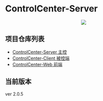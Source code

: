 # ControlCenter-Server

<div style="text-align: center">
<img src="https://travis-ci.org/johnpoint/ControlCenter-Server.svg?branch=master">
</div>

## 项目仓库列表

- [ControlCenter-Server 主控](https://github.com/johnpoint/ControlCenter-Server)
- [ControlCenter-Client 被控端](https://github.com/johnpoint/ControlCenter-Client)
- [ControlCenter-Web 前端](https://github.com/johnpoint/ControlCenter-Web)

## 当前版本

ver 2.0.5
